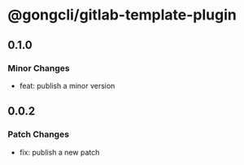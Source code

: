 # @gongcli/gitlab-template-plugin

## 0.1.0

### Minor Changes

- feat: publish a minor version

## 0.0.2

### Patch Changes

- fix: publish a new patch

